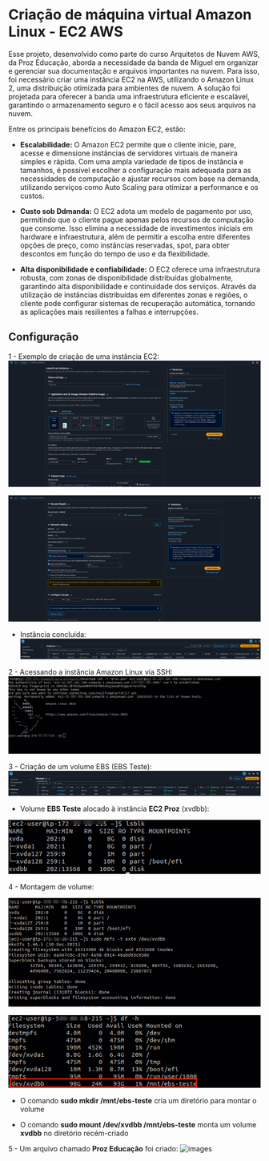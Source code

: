 # Criação de máquina virtual Amazon Linux - EC2 AWS

Esse projeto, desenvolvido como parte do curso Arquitetos de Nuvem AWS, da Proz Educação, aborda a necessidade da banda de Miguel em organizar e gerenciar sua documentação e arquivos importantes na nuvem. Para isso, foi necessário criar uma instância EC2 na AWS, utilizando o Amazon Linux 2, uma distribuição otimizada para ambientes de nuvem. A solução foi projetada para oferecer à banda uma infraestrutura eficiente e escalável, garantindo o armazenamento seguro e o fácil acesso aos seus arquivos na nuvem.

Entre os principais benefícios do Amazon EC2, estão:

* **Escalabilidade:** O Amazon EC2 permite que o cliente inicie, pare, acesse e dimensione instâncias de servidores virtuais de maneira simples e rápida. Com uma ampla variedade de tipos de instância e tamanhos, é possível escolher a configuração mais adequada para as necessidades de computação e ajustar recursos com base na demanda, utilizando serviços como Auto Scaling para otimizar a performance e os custos.

* **Custo sob Ddmanda:** O EC2 adota um modelo de pagamento por uso, permitindo que o cliente pague apenas pelos recursos de computação que consome. Isso elimina a necessidade de investimentos iniciais em hardware e infraestrutura, além de permitir a escolha entre diferentes opções de preço, como instâncias reservadas, spot, para obter descontos em função do tempo de uso e da flexibilidade.

* **Alta disponibilidade e confiabilidade:** O EC2 oferece uma infraestrutura robusta, com zonas de disponibilidade distribuídas globalmente, garantindo alta disponibilidade e continuidade dos serviços. Através da utilização de instâncias distribuídas em diferentes zonas e regiões, o cliente pode configurar sistemas de recuperação automática, tornando as aplicações mais resilientes a falhas e interrupções.



## Configuração

1 - Exemplo de criação de uma instância EC2:
![images](https://github.com/phatima05/proz-ec2-aws/blob/main/images/Amazon%20Linux%201.png)

![images](https://github.com/phatima05/proz-ec2-aws/blob/main/images/Amazon%20Linux%202.png)

* Instância concluída:
![images](https://github.com/phatima05/proz-ec2-aws/blob/main/images/Amazon%20Linux%203.png)


2 - Acessando a instância Amazon Linux via SSH:
![images](https://github.com/phatima05/proz-ec2-aws/blob/main/images/EC2%20SSH.png)


3 - Criação de um volume EBS (EBS Teste):
![images](https://github.com/phatima05/proz-ec2-aws/blob/main/images/EBS.png)


* Volume **EBS Teste** alocado à instância **EC2 Proz** (xvdbb):

![images](https://github.com/phatima05/proz-ec2-aws/blob/main/images/EBS%20alocado.png)


4 - Montagem de volume:

![images](https://github.com/phatima05/proz-ec2-aws/blob/main/images/Montagem%20EBS.png)

![images](https://github.com/phatima05/proz-ec2-aws/blob/main/images/Volume%20montado.png)

* O comando **sudo mkdir /mnt/ebs-teste** cria um diretório para montar o volume

* O comando **sudo mount /dev/xvdbb /mnt/ebs-teste** monta um volume **xvdbb** no diretório recém-criado


5 - Um arquivo chamado **Proz Educação** foi criado:
![images](https://github.com/phatima05/proz-ec2-aws/blob/main/images/Arquivo%20criado%20no%20diret%C3%B3rio.png)


